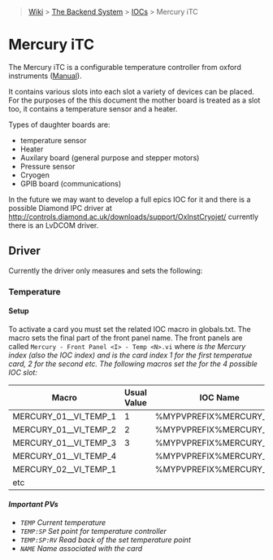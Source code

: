 > [Wiki](Home) > [The Backend System](The-Backend-System) > [IOCs](IOCs) > Mercury iTC

# Mercury iTC

The Mercury iTC is a configurable temperature controller from oxford instruments ([Manual](http://lmu.web.psi.ch/docu/manuals/bulk_manuals/OxfordInstruments/Dolly_Mark_II/Mercury_iTC_manual_Issue_05.pdf)).

It contains various slots into each slot a variety of devices can be placed. For the purposes of the this document the mother board is treated as a slot too, it contains a temperature sensor and a heater.

Types of daughter boards are:
 * temperature sensor
 * Heater
 * Auxilary board (general purpose and stepper motors)
 * Pressure sensor
 * Cryogen
 * GPIB board (communications)

In the future we may want to develop a full epics IOC for it and there is a possible Diamond IPC driver at  http://controls.diamond.ac.uk/downloads/support/OxInstCryojet/ currently there is an LvDCOM driver.

## Driver

Currently the driver only measures and sets the following:

### Temperature

#### Setup

To activate a card you must set the related IOC macro in globals.txt. The macro sets the final part of the front panel name. The front panels are called `Mercury - Front Panel <I> - Temp <N>.vi` where <I> is the Mercury index (also the IOC index) and <N> is the card index 1 for the first temperatue card, 2 for the second etc. The following macros set the <I> for the 4 possible IOC slot:

| Macro | Usual Value | IOC Name | 
| ----  | ----------- | -------- | 
| MERCURY_01__VI_TEMP_1 | 1 | %MYPVPREFIX%MERCURY_01:1 |
| MERCURY_01__VI_TEMP_2 | 2 | %MYPVPREFIX%MERCURY_01:2 |
| MERCURY_01__VI_TEMP_3 | 3 | %MYPVPREFIX%MERCURY_01:3 |
| MERCURY_01__VI_TEMP_4 |   | %MYPVPREFIX%MERCURY_01:4 |
| MERCURY_02__VI_TEMP_1 |   | %MYPVPREFIX%MERCURY_02:1 |
| etc                   |   |                          |

#### Important PVs

* `TEMP` Current temperature
* `TEMP:SP` Set point for temperature controller
* `TEMP:SP:RV` Read back of the set temperature point
* `NAME` Name associated with the card
